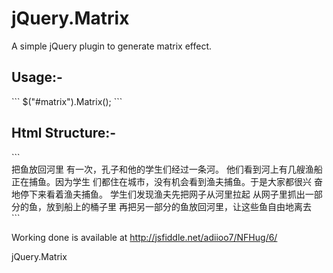 jQuery.Matrix
=============
A simple jQuery plugin to generate matrix effect.

<h2>Usage:-</h2>
```
$("#matrix").Matrix();
```

<h2>Html Structure:-</h2>
```
  <div id="matrix">
    <span>把鱼放回河里</span>  
    <span>有一次，孔子和他的学生们经过一条河。</span>  
    <span>他们看到河上有几艘渔船正在捕鱼。因为学生</span>  
    <span>们都住在城市，没有机会看到渔夫捕鱼。于是大家都很兴</span>  
    <span>奋地停下来看着渔夫捕鱼。</span>  
    <span>学生们发现渔夫先把网子从河里拉起</span>  
    <span>从网子里抓出一部分的鱼，放到船上的桶子里</span>  
    <span>再把另一部分的鱼放回河里，让这些鱼自由地离去</span>
  </div>
```

Working done is available at http://jsfiddle.net/adiioo7/NFHug/6/

jQuery.Matrix
